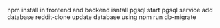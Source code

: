 npm install in frontend and backend
isntall pgsql
start pgsql service
add database reddit-clone
update database using npm run db-migrate

